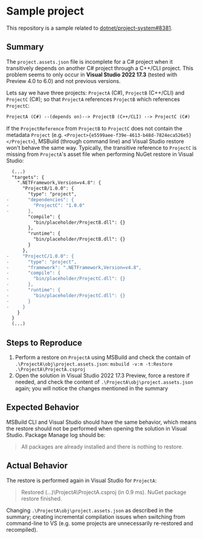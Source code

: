 # Sample project

This repository is a sample related to [dotnet/project-system#8381](https://github.com/dotnet/project-system/issues/8381).

## Summary

The `project.assets.json` file is incomplete for a C# project when it transitively depends on another C# project through a C++/CLI project. This problem seems to only occur in **Visual Studio 2022 17.3** (tested with Preview 4.0 to 6.0) and not previous versions.

Lets say we have three projects: `ProjectA` (C#), `ProjectB` (C++/CLI) and `ProjectC` (C#); so that `ProjectA` references `ProjectB` which references `ProjectC`:

```txt
ProjectA (C#) --(depends on)--> ProjectB (C++/CLI) --> ProjectC (C#)
```

If the `ProjectReference` from `ProjectB` to `ProjectC` does not contain the metadata `Project` (e.g. `<Project>{e5599aee-f39e-4613-b48d-7824eca526e5}</Project>`), MSBuild (through command line) and Visual Studio restore won't behave the same way. Typically, the transitive reference to `ProjectC` is missing from `ProjectA`'s asset file when performing NuGet restore in Visual Studio:

```diff
  (...)
  "targets": {
    ".NETFramework,Version=v4.8": {
      "ProjectB/1.0.0": {
        "type": "project",
-       "dependencies": {
-         "ProjectC": "1.0.0"
-       },
        "compile": {
          "bin/placeholder/ProjectB.dll": {}
        },
        "runtime": {
          "bin/placeholder/ProjectB.dll": {}
        }
      },
-     "ProjectC/1.0.0": {
-       "type": "project",
-       "framework": ".NETFramework,Version=v4.8",
-       "compile": {
-         "bin/placeholder/ProjectC.dll": {}
-       },
-       "runtime": {
-         "bin/placeholder/ProjectC.dll": {}
-       }
-     }
    }
  }
  (...)
```

## Steps to Reproduce

1. Perform a restore on `ProjectA` using MSBuild and check the contain of `.\ProjectA\obj\project.assets.json`: `msbuild -v:m -t:Restore .\ProjectA\ProjectA.csproj`
2. Open the solution in Visual Studio 2022 17.3 Preview, force a restore if needed, and check the content of `.\ProjectA\obj\project.assets.json` again; you will notice the changes mentioned in the summary

## Expected Behavior

MSBuild CLI and Visual Studio should have the same behavior, which means the restore should not be performed when opening the solution in Visual Studio. Package Manage log should be:

> All packages are already installed and there is nothing to restore.

## Actual Behavior

The restore is performed again in Visual Studio for `ProjectA`:

> Restored (...)\ProjectA\ProjectA.csproj (in 0.9 ms).
> NuGet package restore finished.

Changing `.\ProjectA\obj\project.assets.json` as described in the summary; creating incremental compilation issues when switching from command-line to VS (e.g. some projects are unnecessarily re-restored and recompiled).
